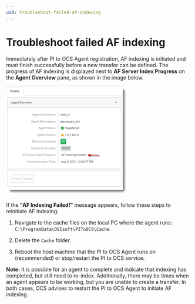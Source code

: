 ```yaml
---
uid: troubleshoot-failed-af-indexing
---
```


# Troubleshoot failed AF indexing

Immediately after PI to OCS Agent registration, AF indexing is initiated and must finish successfully before a new transfer can be defined. The progress of AF indexing is displayed next to **AF Server Index Progress** on the **Agent Overview** pane, as shown in the image below.

![  ](../../images/failed-af-indexing.png)

If the  **"AF Indexing Failed!"** message appears, follow these steps to reinitiate AF indexing:

1. Navigate to the cache files on the local PC where the agent runs: `C:\ProgramData\OSIsoft\PIToOCS\Cache`.

1. Delete the `Cache` folder. 
 
1. Reboot the host machine that the PI to OCS Agent runs on (recommended) or stop/restart the PI to OCS service.

**Note:** It is possible for an agent to complete and indicate that indexing has completed, but still need to re-index.  Additionally, there may be times when an agent appears to be working, but you are unable to create a transfer. In both cases, OCS advises to restart the PI to OCS Agent to initiate AF indexing.
